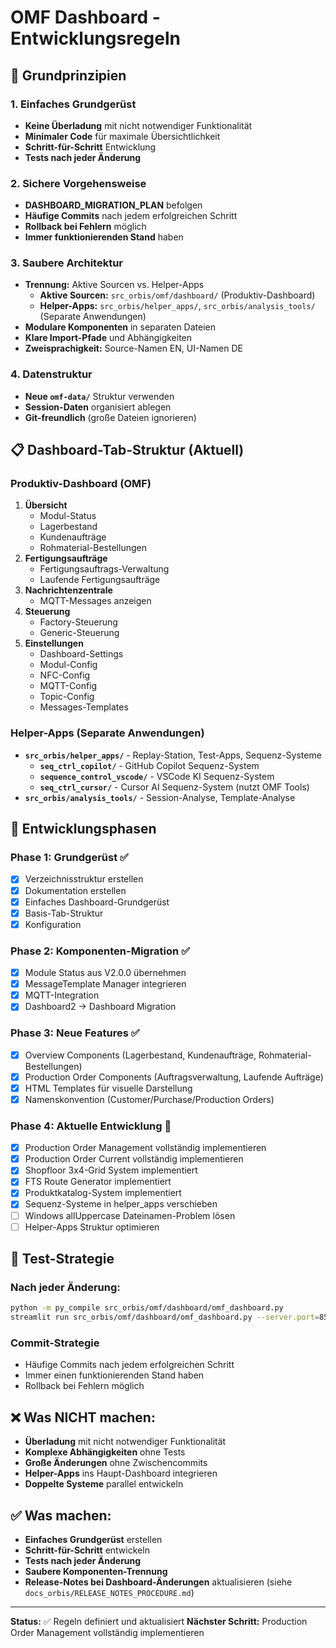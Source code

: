# **OMF Dashboard - Entwicklungsregeln**

## **🎯 Grundprinzipien**

### **1. Einfaches Grundgerüst**
- **Keine Überladung** mit nicht notwendiger Funktionalität
- **Minimaler Code** für maximale Übersichtlichkeit
- **Schritt-für-Schritt** Entwicklung
- **Tests nach jeder Änderung**

### **2. Sichere Vorgehensweise**
- **DASHBOARD_MIGRATION_PLAN** befolgen
- **Häufige Commits** nach jedem erfolgreichen Schritt
- **Rollback bei Fehlern** möglich
- **Immer funktionierenden Stand** haben

### **3. Saubere Architektur**
- **Trennung:** Aktive Sourcen vs. Helper-Apps
  - **Aktive Sourcen:** `src_orbis/omf/dashboard/` (Produktiv-Dashboard)
  - **Helper-Apps:** `src_orbis/helper_apps/`, `src_orbis/analysis_tools/` (Separate Anwendungen)
- **Modulare Komponenten** in separaten Dateien
- **Klare Import-Pfade** und Abhängigkeiten
- **Zweisprachigkeit:** Source-Namen EN, UI-Namen DE

### **4. Datenstruktur**
- **Neue `omf-data/`** Struktur verwenden
- **Session-Daten** organisiert ablegen
- **Git-freundlich** (große Dateien ignorieren)

## **📋 Dashboard-Tab-Struktur (Aktuell)**

### **Produktiv-Dashboard (OMF)**
1. **Übersicht**
   - Modul-Status
   - Lagerbestand
   - Kundenaufträge
   - Rohmaterial-Bestellungen
2. **Fertigungsaufträge**
   - Fertigungsauftrags-Verwaltung
   - Laufende Fertigungsaufträge
3. **Nachrichtenzentrale**
   - MQTT-Messages anzeigen
4. **Steuerung**
   - Factory-Steuerung
   - Generic-Steuerung
5. **Einstellungen**
   - Dashboard-Settings
   - Modul-Config
   - NFC-Config
   - MQTT-Config
   - Topic-Config
   - Messages-Templates

### **Helper-Apps (Separate Anwendungen)**
- **`src_orbis/helper_apps/`** - Replay-Station, Test-Apps, Sequenz-Systeme
  - **`seq_ctrl_copilot/`** - GitHub Copilot Sequenz-System
  - **`sequence_control_vscode/`** - VSCode KI Sequenz-System
  - **`seq_ctrl_cursor/`** - Cursor AI Sequenz-System (nutzt OMF Tools)
- **`src_orbis/analysis_tools/`** - Session-Analyse, Template-Analyse

## **🔧 Entwicklungsphasen**

### **Phase 1: Grundgerüst** ✅
- [x] Verzeichnisstruktur erstellen
- [x] Dokumentation erstellen
- [x] Einfaches Dashboard-Grundgerüst
- [x] Basis-Tab-Struktur
- [x] Konfiguration

### **Phase 2: Komponenten-Migration** ✅
- [x] Module Status aus V2.0.0 übernehmen
- [x] MessageTemplate Manager integrieren
- [x] MQTT-Integration
- [x] Dashboard2 → Dashboard Migration

### **Phase 3: Neue Features** ✅
- [x] Overview Components (Lagerbestand, Kundenaufträge, Rohmaterial-Bestellungen)
- [x] Production Order Components (Auftragsverwaltung, Laufende Aufträge)
- [x] HTML Templates für visuelle Darstellung
- [x] Namenskonvention (Customer/Purchase/Production Orders)

### **Phase 4: Aktuelle Entwicklung** 🔄
- [x] Production Order Management vollständig implementieren
- [x] Production Order Current vollständig implementieren
- [x] Shopfloor 3x4-Grid System implementiert
- [x] FTS Route Generator implementiert
- [x] Produktkatalog-System implementiert
- [x] Sequenz-Systeme in helper_apps verschieben
- [ ] Windows allUppercase Dateinamen-Problem lösen
- [ ] Helper-Apps Struktur optimieren

## **🧪 Test-Strategie**

### **Nach jeder Änderung:**
```bash
python -m py_compile src_orbis/omf/dashboard/omf_dashboard.py
streamlit run src_orbis/omf/dashboard/omf_dashboard.py --server.port=8506
```

### **Commit-Strategie**
- Häufige Commits nach jedem erfolgreichen Schritt
- Immer einen funktionierenden Stand haben
- Rollback bei Fehlern möglich

## **❌ Was NICHT machen:**
- **Überladung** mit nicht notwendiger Funktionalität
- **Komplexe Abhängigkeiten** ohne Tests
- **Große Änderungen** ohne Zwischencommits
- **Helper-Apps** ins Haupt-Dashboard integrieren
- **Doppelte Systeme** parallel entwickeln

## **✅ Was machen:**
- **Einfaches Grundgerüst** erstellen
- **Schritt-für-Schritt** entwickeln
- **Tests nach jeder Änderung**
- **Saubere Komponenten-Trennung**
- **Release-Notes bei Dashboard-Änderungen** aktualisieren (siehe `docs_orbis/RELEASE_NOTES_PROCEDURE.md`)

---

**Status:** ✅ Regeln definiert und aktualisiert
**Nächster Schritt:** Production Order Management vollständig implementieren
